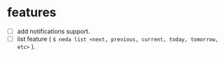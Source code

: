 # features
- [ ] add notifications support.
- [ ] list feature ( `$ neda list <next, previous, current, today, tomorrow, etc>` ).
